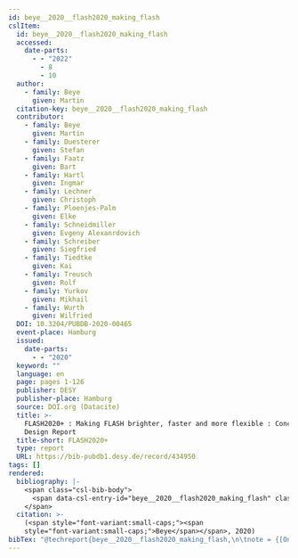 ```yaml
---
id: beye__2020__flash2020_making_flash
cslItem:
  id: beye__2020__flash2020_making_flash
  accessed:
    date-parts:
      - - "2022"
        - 8
        - 10
  author:
    - family: Beye
      given: Martin
  citation-key: beye__2020__flash2020_making_flash
  contributor:
    - family: Beye
      given: Martin
    - family: Duesterer
      given: Stefan
    - family: Faatz
      given: Bart
    - family: Hartl
      given: Ingmar
    - family: Lechner
      given: Christoph
    - family: Ploenjes-Palm
      given: Elke
    - family: Schneidmiller
      given: Evgeny Alexanrdovich
    - family: Schreiber
      given: Siegfried
    - family: Tiedtke
      given: Kai
    - family: Treusch
      given: Rolf
    - family: Yurkov
      given: Mikhail
    - family: Wurth
      given: Wilfried
  DOI: 10.3204/PUBDB-2020-00465
  event-place: Hamburg
  issued:
    date-parts:
      - - "2020"
  keyword: ""
  language: en
  page: pages 1-126
  publisher: DESY
  publisher-place: Hamburg
  source: DOI.org (Datacite)
  title: >-
    FLASH2020+ : Making FLASH brighter, faster and more flexible : Conceptual
    Design Report
  title-short: FLASH2020+
  type: report
  URL: https://bib-pubdb1.desy.de/record/434950
tags: []
rendered:
  bibliography: |-
    <span class="csl-bib-body">
      <span data-csl-entry-id="beye__2020__flash2020_making_flash" class="csl-entry"><span class='author-bib'>Beye</span>. <span class='date-bib'>(2020)</span>. <span class='title'><i><b><span style="font-style:normal;">FLASH2020+ : Making FLASH brighter, faster and more flexible : Conceptual Design Report</span></b></i></span> (S. pages 1-126). DESY. <span class='URL'><a href='https://doi.org/10.3204/PUBDB-2020-00465'>LINK</a></span></span>
    </span>
  citation: >-
    (<span style="font-variant:small-caps;"><span
    style="font-variant:small-caps;">Beye</span></span>, 2020)
bibTex: "@techreport{beye__2020__flash2020_making_flash,\n\tnote = {[Online; accessed 2022-08-10]},\n\taddress = {Hamburg},\n\tauthor = {Beye, Martin},\n\tdoi = {10.3204/PUBDB-2020-00465},\n\tyear = {2020},\n\tpages = {pages 1--126},\n\tinstitution = {DESY},\n\ttitle = {FLASH2020+ : Making {FLASH} brighter, faster and more flexible : Conceptual {Design} {Report}},\n\turl = {https://bib-pubdb1.desy.de/record/434950},\n}\n\n"
---
```

